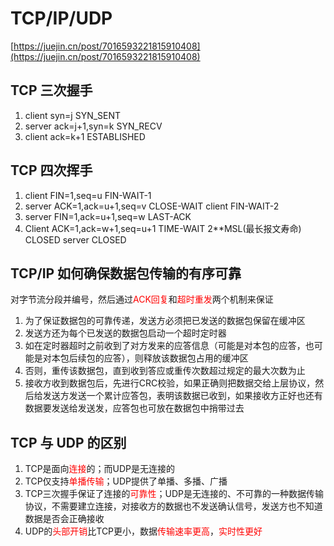 # TCP/IP/UDP

[https://juejin.cn/post/7016593221815910408](https://juejin.cn/post/7016593221815910408)

## TCP 三次握手

1. client  syn=j					SYN_SENT
2. server ack=j+1,syn=k     SYN_RECV
3. client  ack=k+1               ESTABLISHED

## TCP 四次挥手

1. client FIN=1,seq=u                         FIN-WAIT-1
2. server ACK=1,ack=u+1,seq=v       CLOSE-WAIT                                                         client                                			   FIN-WAIT-2
3. server FIN=1,ack=u+1,seq=w        LAST-ACK
4. Client ACK=1,ack=w+1,seq=u+1  TIME-WAIT      2**MSL(最长报文寿命)  CLOSED   server                                             CLOSED

## TCP/IP 如何确保数据包传输的有序可靠

对字节流分段并编号，然后通过<font color=red>ACK回复</font>和<font color=red>超时重发</font>两个机制来保证

1. 为了保证数据包的可靠传递，发送方必须把已发送的数据包保留在缓冲区
2. 发送方还为每个已发送的数据包启动一个超时定时器
3. 如在定时器超时之前收到了对方发来的应答信息（可能是对本包的应答，也可能是对本包后续包的应答），则释放该数据包占用的缓冲区
4. 否则，重传该数据包，直到收到答应或重传次数超过规定的最大次数为止
5. 接收方收到数据包后，先进行CRC校验，如果正确则把数据交给上层协议，然后给发送方发送一个累计应答包，表明该数据已收到，如果接收方正好也还有数据要发送给发送发，应答包也可放在数据包中捎带过去

## TCP 与 UDP 的区别

1. TCP是面向<font color=red>连接</font>的；而UDP是无连接的
2. TCP仅支持<font color=red>单播传输</font>；UDP提供了单播、多播、广播
3. TCP三次握手保证了连接的<font color=red>可靠性</font>；UDP是无连接的、不可靠的一种数据传输协议，不需要建立连接，对接收方的数据也不发送确认信号，发送方也不知道数据是否会正确接收
4. UDP的<font color=red>头部开销</font>比TCP更小，数据<font color=red>传输速率更高</font>，<font color=red>实时性更好</font>
